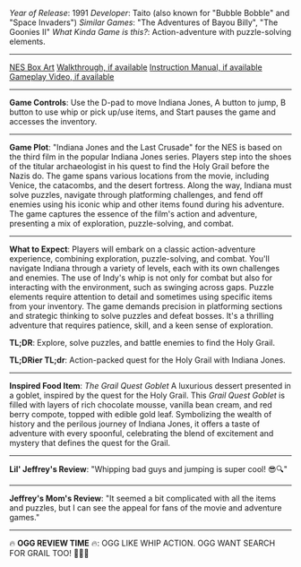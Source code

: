 *Year of Release*: 1991
*Developer*: Taito (also known for "Bubble Bobble" and "Space Invaders")
*Similar Games*: "The Adventures of Bayou Billy", "The Goonies II"
*What Kinda Game is this?*: Action-adventure with puzzle-solving elements.

---
[NES Box Art](https://www.google.com/search?tbm=isch&q=NES+Box+Art+Indiana+Jones+and+the+Last+Crusade) 
[Walkthrough, if available](https://www.google.com/search?q=Walkthrough+NES+Indiana+Jones+and+the+Last+Crusade)
[Instruction Manual, if available](https://www.google.com/search?q=NES+Instruction+Manual+Indiana+Jones+and+the+Last+Crusade)
[Gameplay Video, if available](https://www.youtube.com/results?search_query=gameplay+NES+Indiana+Jones+and+the+Last+Crusade) 

- - -
**Game Controls**:
Use the D-pad to move Indiana Jones, A button to jump, B button to use whip or pick up/use items, and Start pauses the game and accesses the inventory.

- - -
**Game Plot**: 
"Indiana Jones and the Last Crusade" for the NES is based on the third film in the popular Indiana Jones series. Players step into the shoes of the titular archaeologist in his quest to find the Holy Grail before the Nazis do. The game spans various locations from the movie, including Venice, the catacombs, and the desert fortress. Along the way, Indiana must solve puzzles, navigate through platforming challenges, and fend off enemies using his iconic whip and other items found during his adventure. The game captures the essence of the film's action and adventure, presenting a mix of exploration, puzzle-solving, and combat.

- - -
**What to Expect**: 
Players will embark on a classic action-adventure experience, combining exploration, puzzle-solving, and combat. You'll navigate Indiana through a variety of levels, each with its own challenges and enemies. The use of Indy's whip is not only for combat but also for interacting with the environment, such as swinging across gaps. Puzzle elements require attention to detail and sometimes using specific items from your inventory. The game demands precision in platforming sections and strategic thinking to solve puzzles and defeat bosses. It's a thrilling adventure that requires patience, skill, and a keen sense of exploration.

**TL;DR**:
Explore, solve puzzles, and battle enemies to find the Holy Grail.

**TL;DRier TL;dr**: 
Action-packed quest for the Holy Grail with Indiana Jones.

---
**Inspired Food Item**: *The Grail Quest Goblet*
A luxurious dessert presented in a goblet, inspired by the quest for the Holy Grail. This *Grail Quest Goblet* is filled with layers of rich chocolate mousse, vanilla bean cream, and red berry compote, topped with edible gold leaf. Symbolizing the wealth of history and the perilous journey of Indiana Jones, it offers a taste of adventure with every spoonful, celebrating the blend of excitement and mystery that defines the quest for the Grail.

---
**Lil' Jeffrey's Review**: "Whipping bad guys and jumping is super cool! 😎🔍"

---
**Jeffrey's Mom's Review**: "It seemed a bit complicated with all the items and puzzles, but I can see the appeal for fans of the movie and adventure games."

---
🔥 **OGG REVIEW TIME** 🔥: OGG LIKE WHIP ACTION. OGG WANT SEARCH FOR GRAIL TOO! 🏺💥🌟